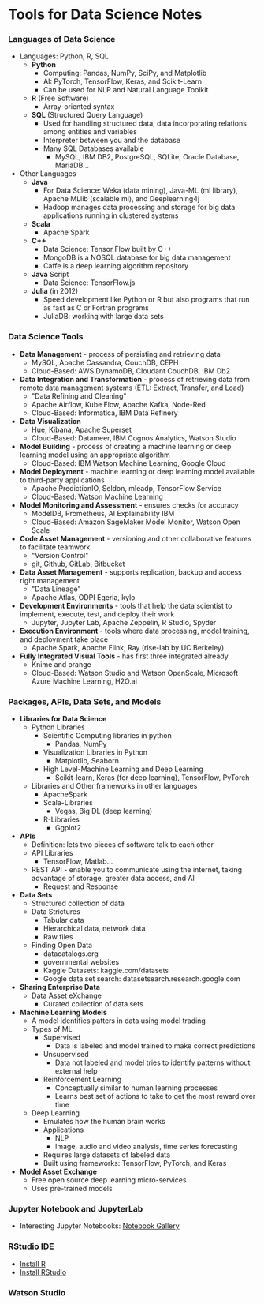 # Tools for Data Science Notes

### Languages of Data Science
- Languages: Python, R, SQL
    - __Python__
        - Computing: Pandas, NumPy, SciPy, and Matplotlib
        - AI: PyTorch, TensorFlow, Keras, and Scikit-Learn
        - Can be used for NLP and Natural Language Toolkit
    - __R__ (Free Software)
        - Array-oriented syntax
    - __SQL__ (Structured Query Language)
        - Used for handling structured data, data incorporating relations among entities and variables
        - Interpreter between you and the database
        - Many SQL Databases available
            - MySQL, IBM DB2, PostgreSQL, SQLite, Oracle Database, MariaDB...
- Other Languages
    - __Java__
        - For Data Science: Weka (data mining), Java-ML (ml library), Apache MLlib (scalable ml), and Deeplearning4j
        - Hadoop manages data processing and storage for big data applications running in clustered systems
    - __Scala__
        - Apache Spark
    - __C++__
        - Data Science: Tensor Flow built by C++
        - MongoDB is a NOSQL database for big data management
        - Caffe is a deep learning algorithm repository
    - __Java__ Script
        - Data Science: TensorFlow.js 
    - __Julia__ (in 2012)
        - Speed development like Python or R but also programs that run as fast as C or Fortran programs
        - JuliaDB: working with large data sets

### Data Science Tools
- __Data Management__ - process of persisting and retrieving data
    - MySQL, Apache Cassandra, CouchDB, CEPH
    - Cloud-Based: AWS DynamoDB, Cloudant CouchDB, IBM Db2 
- __Data Integration and Transformation__ - process of retrieving data from remote data management systems (ETL: Extract, Transfer, and Load)
    - "Data Refining and Cleaning"
    - Apache Airflow, Kube Flow, Apache Kafka, Node-Red
    - Cloud-Based: Informatica, IBM Data Refinery
- __Data Visualization__
    - Hue, Kibana, Apache Superset
    - Cloud-Based: Datameer, IBM Cognos Analytics, Watson Studio
- __Model Building__ - process of creating a machine learning or deep learning model using an appropriate algorithm
    - Cloud-Based: IBM Watson Machine Learning, Google Cloud
- __Model Deployment__ - machine learning or deep learning model available to third-party applications
    - Apache PredictionIO, Seldon, mleadp, TensorFlow Service
    - Cloud-Based: Watson Machine Learning
- __Model Monitoring and Assessment__ - ensures checks for accuracy 
    - ModelDB, Prometheus, AI Explainability IBM
    - Cloud-Based: Amazon SageMaker Model Monitor, Watson Open Scale
- __Code Asset Management__ - versioning and other collaborative features to facilitate teamwork
    - "Version Control"
    - git, Github, GitLab, Bitbucket
- __Data Asset Management__ - supports replication, backup and access right management 
    - "Data Lineage"
    - Apache Atlas, ODPI Egeria, kylo
- __Development Environments__ - tools that help the data scientist to implement, execute, test, and deploy their work
    - Jupyter, Jupyter Lab, Apache Zeppelin, R Studio, Spyder
- __Execution Environment__ - tools where data processing, model training, and deployment take place
    - Apache Spark, Apache Flink, Ray (rise-lab by UC Berkeley)
- __Fully Integrated Visual Tools__ - has first three integrated already
    - Knime and orange
    - Cloud-Based: Watson Studio and Watson OpenScale, Microsoft Azure Machine Learning, H2O.ai 

### Packages, APIs, Data Sets, and Models
- __Libraries for Data Science__
    - Python Libraries
        - Scientific Computing libraries in python
            - Pandas, NumPy
        - Visualization Libraries in Python
            - Matplotlib, Seaborn
        - High Level-Machine Learning and Deep Learning
            - Scikit-learn, Keras (for deep learning), TensorFlow, PyTorch
    - Libraries and Other frameworks in other languages
        - ApacheSpark
        - Scala-Libraries
            - Vegas, Big DL (deep learning)
        - R-Libraries
            - Ggplot2
- __APIs__
    - Definition: lets two pieces of software talk to each other
    - API Libraries
        - TensorFlow, Matlab...
    - REST API - enable you to communicate using the internet, taking advantage of storage, greater data access, and AI
        - Request and Response
- __Data Sets__
    - Structured collection of data 
    - Data Strictures
        - Tabular data
        - Hierarchical data, network data
        - Raw files
    - Finding Open Data
        - datacatalogs.org
        - governmental websites
        - Kaggle Datasets: kaggle.com/datasets
        - Google data set search: datasetsearch.research.google.com
- __Sharing Enterprise Data__
    - Data Asset eXchange
        - Curated collection of data sets
- __Machine Learning Models__
    - A model identifies patters in data using model trading
    - Types of ML
        - Supervised
            - Data is labeled and model trained to make correct predictions
        - Unsupervised
            - Data not labeled and model tries to identify patterns without external help
        - Reinforcement Learning
            - Conceptually similar to human learning processes
            - Learns best set of actions to take to get the most reward over time
    - Deep Learning
        - Emulates how the human brain works
        - Applications
            - NLP
            - Image, audio and video analysis, time series forecasting
        - Requires large datasets of labeled data
        - Built using frameworks: TensorFlow, PyTorch, and Keras
- __Model Asset Exchange__
    - Free open source deep learning micro-services
    - Uses pre-trained models

### Jupyter Notebook and JupyterLab
- Interesting Jupyter Notebooks: [Notebook Gallery](https://github.com/jupyter/jupyter/wiki/A-gallery-of-interesting-Jupyter-Notebooks)
    
### RStudio IDE
- [Install R](https://cran.rstudio.com/)
- [Install RStudio](https://rstudio.com/products/rstudio/download/#download)

### Watson Studio
